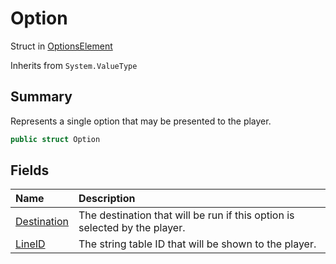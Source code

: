 # Option

Struct in [OptionsElement](/docs/api/csharp/yarn.compiler.basicblock.optionselement.md)

Inherits from `System.ValueType`

## Summary


Represents a single option that may be presented to the player.


```csharp
public struct Option
```

## Fields

|Name|Description|
|:---|:---|
|[Destination](/docs/api/csharp/yarn.compiler.basicblock.optionselement.option.destination.md)|The destination that will be run if this option is selected by the player.|
|[LineID](/docs/api/csharp/yarn.compiler.basicblock.optionselement.option.lineid.md)|The string table ID that will be shown to the player.|

